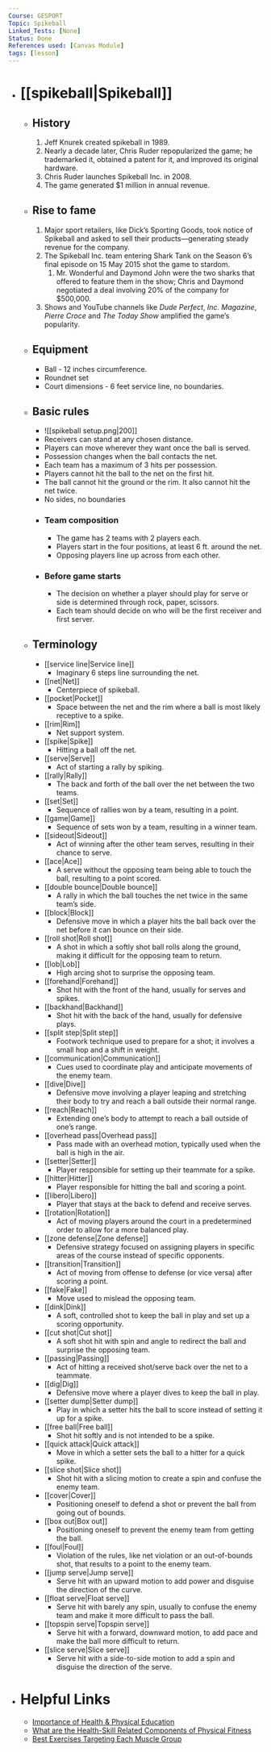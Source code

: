```yaml
---
Course: GESPORT
Topic: Spikeball
Linked_Tests: [None]
Status: Done
References used: [Canvas Module]
tags: [lesson]
---
```


- # [[spikeball|Spikeball]]
	- ## History
		1. Jeff Knurek created spikeball in 1989.
		2. Nearly a decade later, Chris Ruder repopularized the game; he trademarked it, obtained a patent for it, and improved its original hardware.
		3. Chris Ruder launches Spikeball Inc. in 2008.
		4. The game generated $1 million in annual revenue.
	- ## Rise to fame
		1. Major sport retailers, like Dick’s Sporting Goods, took notice of Spikeball and asked to sell their products—generating steady revenue for the company.
		2. The Spikeball Inc. team entering Shark Tank on the Season 6’s final episode on 15 May 2015 shot the game to stardom.
			1. Mr. Wonderful and Daymond John were the two sharks that offered to feature them in the show; Chris and Daymond negotiated a deal involving 20% of the company for $500,000.
		3. Shows and YouTube channels like *Dude Perfect*, *Inc. Magazine*, *Pierre Croce* and *The Today Show* amplified the game’s popularity.
	- ## Equipment
		- Ball - 12 inches circumference.
		- Roundnet set
		- Court dimensions - 6 feet service line, no boundaries.
	- ## Basic rules
		- ![[spikeball setup.png|200]]
		- Receivers can stand at any chosen distance.
		- Players can move wherever they want once the ball is served.
		- Possession changes when the ball contacts the net.
		- Each team has a maximum of 3 hits per possession.
		- Players cannot hit the ball to the net on the first hit.
		- The ball cannot hit the ground or the rim. It also cannot hit the net twice.
		- No sides, no boundaries
		- ### Team composition
			- The game has 2 teams with 2 players each.
			- Players start in the four positions, at least 6 ft. around the net.
			- Opposing players line up across from each other.
		- ### Before game starts
			- The decision on whether a player should play for serve or side is determined through rock, paper, scissors.
			- Each team should decide on who will be the first receiver and first server.
	- ## Terminology
		- [[service line|Service line]]
			- Imaginary 6 steps line surrounding the net.
		- [[net|Net]]
			- Centerpiece of spikeball.
		- [[pocket|Pocket]]
			- Space between the net and the rim where a ball is most likely receptive to a spike.
		- [[rim|Rim]]
			- Net support system.
		- [[spike|Spike]]
			- Hitting a ball off the net.
		- [[serve|Serve]]
			- Act of starting a rally by spiking.
		- [[rally|Rally]]
			- The back and forth of the ball over the net between the two teams.
		- [[set|Set]]
			- Sequence of rallies won by a team, resulting in a point.
		- [[game|Game]]
			- Sequence of sets won by a team, resulting in a winner team.
		- [[sideout|Sideout]]
			- Act of winning after the other team serves, resulting in their chance to serve.
		- [[ace|Ace]]
			- A serve without the opposing team being able to touch the ball, resulting to a point scored.
		- [[double bounce|Double bounce]]
			- A rally in which the ball touches the net twice in the same team’s side.
		- [[block|Block]]
			- Defensive move in which a player hits the ball back over the net before it can bounce on their side.
		- [[roll shot|Roll shot]]
			- A shot in which a softly shot ball rolls along the ground, making it difficult for the opposing team to return.
		- [[lob|Lob]]
			- High arcing shot to surprise the opposing team.
		- [[forehand|Forehand]]
			- Shot hit with the front of the hand, usually for serves and spikes.
		- [[backhand|Backhand]]
			- Shot hit with the back of the hand, usually for defensive plays.
		- [[split step|Split step]]
			- Footwork technique used to prepare for a shot; it involves a small hop and a shift in weight.
		- [[communication|Communication]]
			- Cues used to coordinate play and anticipate movements of the enemy team.
		- [[dive|Dive]]
			- Defensive move involving a player leaping and stretching their body to try and reach a ball outside their normal range.
		- [[reach|Reach]]
			- Extending one’s body to attempt to reach a ball outside of one’s range.
		- [[overhead pass|Overhead pass]]
			- Pass made with an overhead motion, typically used when the ball is high in the air.
		- [[setter|Setter]]
			- Player responsible for setting up their teammate for a spike.
		- [[hitter|Hitter]]
			- Player responsible for hitting the ball and scoring a point.
		- [[libero|Libero]]
			- Player that stays at the back to defend and receive serves.
		- [[rotation|Rotation]]
			- Act of moving players around the court in a predetermined order to allow for a more balanced play.
		- [[zone defense|Zone defense]]
			- Defensive strategy focused on assigning players in specific areas of the course instead of specific opponents.
		- [[transition|Transition]]
			- Act of moving from offense to defense (or vice versa) after scoring a point.
		- [[fake|Fake]]
			- Move used to mislead the opposing team.
		- [[dink|Dink]]
			- A soft, controlled shot to keep the ball in play and set up a scoring opportunity.
		- [[cut shot|Cut shot]]
			- A soft shot hit with spin and angle to redirect the ball and surprise the opposing team.
		- [[passing|Passing]]
			- Act of hitting a received shot/serve back over the net to a teammate.
		- [[dig|Dig]]
			- Defensive move where a player dives to keep the ball in play.
		- [[setter dump|Setter dump]]
			- Play in which a setter hits the ball to score instead of setting it up for a spike.
		- [[free ball|Free ball]]
			- Shot hit softly and is not intended to be a spike.
		- [[quick attack|Quick attack]]
			- Move in which a setter sets the ball to a hitter for a quick spike.
		- [[slice shot|Slice shot]]
			- Shot hit with a slicing motion to create a spin and confuse the enemy team.
		- [[cover|Cover]]
			- Positioning oneself to defend a shot or prevent the ball from going out of bounds.
		- [[box out|Box out]]
			- Positioning oneself to prevent the enemy team from getting the ball.
		- [[foul|Foul]]
			- Violation of the rules, like net violation or an out-of-bounds shot, that results to a point to the enemy team.
		- [[jump serve|Jump serve]]
			- Serve hit with an upward motion to add power and disguise the direction of the curve.
		- [[float serve|Float serve]]
			- Serve hit with barely any spin, usually to confuse the enemy team and make it more difficult to pass the ball.
		- [[topspin serve|Topspin serve]]
			- Serve hit with a forward, downward motion, to add pace and make the ball more difficult to return.
		- [[slice serve|Slice serve]]
			- Serve hit with a side-to-side motion to add a spin and disguise the direction of the serve.
- # Helpful Links
	- [Importance of Health & Physical Education](https://dsoareshpe.weebly.com/importance-of-hpe.html)
	- [What are the Health-Skill Related Components of Physical Fitness](https://www.femina.in/wellness/fitness/components-of-physical-fitness-183555.html)
	- [Best Exercises Targeting Each Muscle Group](https://www.nrgfitness.ie/best-exercises-for-targeting-each-muscle-group/)
